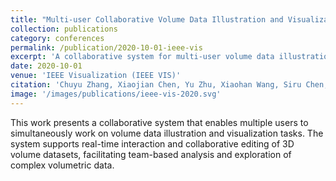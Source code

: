 ```yaml
---
title: "Multi-user Collaborative Volume Data Illustration and Visualization"
collection: publications
category: conferences
permalink: /publication/2020-10-01-ieee-vis
excerpt: 'A collaborative system for multi-user volume data illustration and visualization with real-time interaction capabilities.'
date: 2020-10-01
venue: 'IEEE Visualization (IEEE VIS)'
citation: 'Chuyu Zhang, Xiaojian Chen, Yu Zhu, Xiaohan Wang, Siru Chen, Xiaodong Wen, and Richen Liu. (2020). &quot;Multi-user Collaborative Volume Data Illustration and Visualization.&quot; <i>IEEE Visualization 2020 (IEEE VIS)</i>, no. 411, pp. 1-7, Salt Lake City, USA, October, 2020. (CCF A Conference, poster)'
image: '/images/publications/ieee-vis-2020.svg'
---
```


This work presents a collaborative system that enables multiple users to simultaneously work on volume data illustration and visualization tasks. The system supports real-time interaction and collaborative editing of 3D volume datasets, facilitating team-based analysis and exploration of complex volumetric data. 